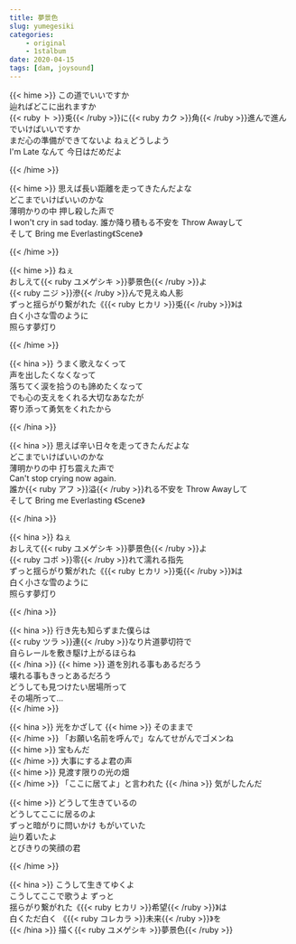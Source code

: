 ```yaml
---
title: 夢景色
slug: yumegesiki
categories:
    - original
    - 1stalbum
date: 2020-04-15
tags: [dam, joysound]
---
```


{{< hime >}}
この道でいいですか  
辿ればどこに出れますか  
{{< ruby ト >}}兎{{< /ruby >}}に{{< ruby カク >}}角{{< /ruby >}}進んで進んでいけばいいですか  
まだ心の準備ができてないよ ねぇどうしよう  
I'm Late なんて 今日はだめだよ  

{{< /hime >}}

{{< hime >}}
思えば長い距離を走ってきたんだよな  
どこまでいけばいいのかな  
薄明かりの中 押し殺した声で  
I won't cry in sad today. 誰か降り積もる不安を Throw Awayして  
そして Bring me Everlasting《Scene》  

{{< /hime >}}

{{< hime >}}
ねぇ  
おしえて{{< ruby ユメゲシキ >}}夢景色{{< /ruby >}}よ  
{{< ruby ニジ >}}滲{{< /ruby >}}んで見えぬ人影  
ずっと揺らがり繋がれた《{{< ruby ヒカリ >}}兎{{< /ruby >}}》は  
白く小さな雪のように  
照らす夢灯り  

{{< /hime >}}

{{< hina >}}
うまく歌えなくって  
声を出したくなくなって  
落ちてく涙を拾うのも諦めたくなって  
でも心の支えをくれる大切なあなたが  
寄り添って勇気をくれたから  

{{< /hina >}}

{{< hina >}}
思えば辛い日々を走ってきたんだよな  
どこまでいけばいいのかな  
薄明かりの中 打ち震えた声で  
Can't stop crying now again.  
誰か{{< ruby アフ >}}溢{{< /ruby >}}れる不安を Throw Awayして  
そして Bring me Everlasting 《Scene》  

{{< /hina >}}

{{< hina >}}
ねぇ  
おしえて{{< ruby ユメゲシキ >}}夢景色{{< /ruby >}}よ  
{{< ruby コボ >}}零{{< /ruby >}}れて濡れる指先  
ずっと揺らがり繋がれた《{{< ruby ヒカリ >}}兎{{< /ruby >}}》は  
白く小さな雪のように  
照らす夢灯り  

{{< /hina >}}

{{< hina >}}
行き先も知らずまた僕らは  
{{< ruby ツラ >}}連{{< /ruby >}}なり片道夢切符で  
自らレールを敷き駆け上がるほらね  
{{< /hina >}}
{{< hime >}}
道を別れる事もあるだろう  
壊れる事もきっとあるだろう  
どうしても見つけたい居場所って  
その場所って…  
{{< /hime >}}

{{< hina >}}
光をかざして 
{{< hime >}}
そのままで  
{{< /hime >}}
「お願い名前を呼んで」なんてせがんでゴメンね  
{{< hime >}}
宝もんだ  
{{< /hime >}}
大事にするよ君の声  
{{< hime >}}
見渡す限りの光の畑  
{{< /hime >}}
「ここに居てよ」と言われた 
{{< /hina >}}
気がしたんだ  

{{< hime >}}
どうして生きているの  
どうしてここに居るのよ  
ずっと暗がりに問いかけ もがいていた  
辿り着いたよ  
とびきりの笑顔の君  

{{< /hime >}}

{{< hina >}}
こうして生きてゆくよ  
こうしてここで歌うよ ずっと  
揺らがり繋がれた《{{< ruby ヒカリ >}}希望{{< /ruby >}}》は  
白くただ白く 《{{< ruby コレカラ >}}未来{{< /ruby >}}》を  
{{< /hina >}}
描く{{< ruby ユメゲシキ >}}夢景色{{< /ruby >}}  
